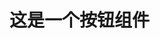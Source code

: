<script setup lang="ts">
  import Demo from "@/docs/dashboard/console/console.vue"
</script>
# 这是一个按钮组件

<Demo />
